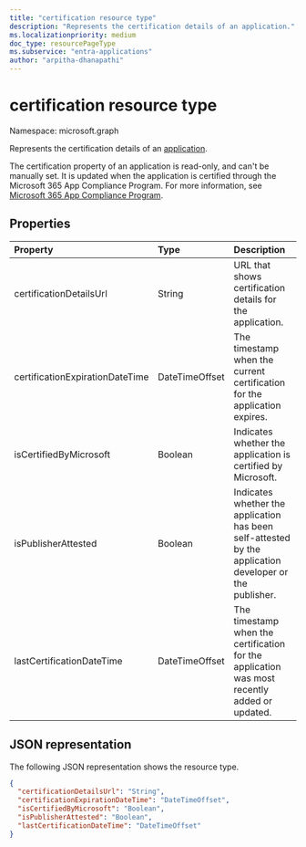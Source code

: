 ```yaml
---
title: "certification resource type"
description: "Represents the certification details of an application."
ms.localizationpriority: medium
doc_type: resourcePageType
ms.subservice: "entra-applications"
author: "arpitha-dhanapathi"
---
```


# certification resource type
Namespace: microsoft.graph

Represents the certification details of an [application](application.md). 

The certification property of an application is read-only, and can't be manually set. It is updated when the application is certified through the Microsoft 365 App Compliance Program. For more information, see [Microsoft 365 App Compliance Program](/microsoft-365-app-certification/docs/enterprise-app-certification-guide).

## Properties
|Property|Type|Description|
|:---------------|:--------|:----------|
|certificationDetailsUrl|String|URL that shows certification details for the application.|
|certificationExpirationDateTime|DateTimeOffset|The timestamp when the current certification for the application expires.|
|isCertifiedByMicrosoft|Boolean|Indicates whether the application is certified by Microsoft.|
|isPublisherAttested|Boolean|Indicates whether the application has been self-attested by the application developer or the publisher.|
|lastCertificationDateTime|DateTimeOffset|The timestamp when the certification for the application was most recently added or updated.|

## JSON representation
The following JSON representation shows the resource type.

<!-- {
  "blockType": "resource",
  "@odata.type": "microsoft.graph.certification"
}-->

```json
{
  "certificationDetailsUrl": "String",
  "certificationExpirationDateTime": "DateTimeOffset",
  "isCertifiedByMicrosoft": "Boolean",
  "isPublisherAttested": "Boolean",
  "lastCertificationDateTime": "DateTimeOffset"
}
```
